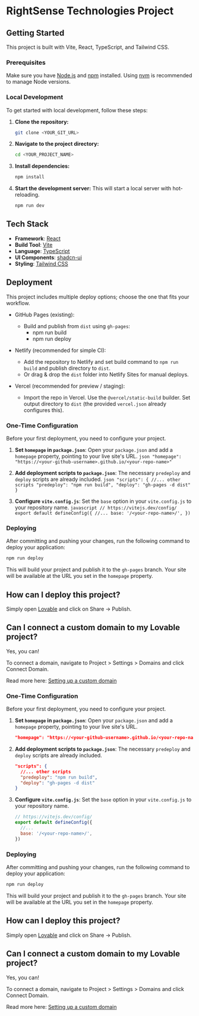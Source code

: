 # RightSense Technologies Project

## Getting Started

This project is built with Vite, React, TypeScript, and Tailwind CSS.

### Prerequisites

Make sure you have [Node.js](https://nodejs.org/) and [npm](https://www.npmjs.com/) installed. Using [nvm](https://github.com/nvm-sh/nvm) is recommended to manage Node versions.

### Local Development

To get started with local development, follow these steps:

1.  **Clone the repository:**
    ```sh
    git clone <YOUR_GIT_URL>
    ```

2.  **Navigate to the project directory:**
    ```sh
    cd <YOUR_PROJECT_NAME>
    ```

3.  **Install dependencies:**
    ```sh
    npm install
    ```

4.  **Start the development server:**
    This will start a local server with hot-reloading.
    ```sh
    npm run dev
    ```

## Tech Stack

-   **Framework**: [React](https://reactjs.org/)
-   **Build Tool**: [Vite](https://vitejs.dev/)
-   **Language**: [TypeScript](https://www.typescriptlang.org/)
-   **UI Components**: [shadcn-ui](https://ui.shadcn.com/)
-   **Styling**: [Tailwind CSS](https://tailwindcss.com/)

## Deployment

This project includes multiple deploy options; choose the one that fits your workflow.

- GitHub Pages (existing):
    - Build and publish from `dist` using `gh-pages`:
        - npm run build
        - npm run deploy

- Netlify (recommended for simple CI):
    - Add the repository to Netlify and set build command to `npm run build` and publish directory to `dist`.
    - Or drag & drop the `dist` folder into Netlify Sites for manual deploys.

- Vercel (recommended for preview / staging):
    - Import the repo in Vercel. Use the `@vercel/static-build` builder. Set output directory to `dist` (the provided `vercel.json` already configures this).

### One-Time Configuration

Before your first deployment, you need to configure your project.

1.  **Set `homepage` in `package.json`**:
        Open your `package.json` and add a `homepage` property, pointing to your live site's URL.
        ```json
        "homepage": "https://<your-github-username>.github.io/<your-repo-name>"
        ```

2.  **Add deployment scripts to `package.json`**:
        The necessary `predeploy` and `deploy` scripts are already included.
        ```json
        "scripts": {
            //... other scripts
            "predeploy": "npm run build",
            "deploy": "gh-pages -d dist"
        }
        ```

3.  **Configure `vite.config.js`**:
        Set the `base` option in your `vite.config.js` to your repository name.
        ```javascript
        // https://vitejs.dev/config/
        export default defineConfig({
            //...
            base: '/<your-repo-name>/',
        })
        ```

### Deploying

After committing and pushing your changes, run the following command to deploy your application:

```sh
npm run deploy
```

This will build your project and publish it to the `gh-pages` branch. Your site will be available at the URL you set in the `homepage` property.

## How can I deploy this project?

Simply open [Lovable](https://lovable.dev/projects/669b6a5b-c5a7-41cc-9630-658c02d5473a) and click on Share -> Publish.

## Can I connect a custom domain to my Lovable project?

Yes, you can!

To connect a domain, navigate to Project > Settings > Domains and click Connect Domain.

Read more here: [Setting up a custom domain](https://docs.lovable.dev/tips-tricks/custom-domain#step-by-step-guide)

### One-Time Configuration

Before your first deployment, you need to configure your project.

1.  **Set `homepage` in `package.json`**:
    Open your `package.json` and add a `homepage` property, pointing to your live site's URL.
    ```json
    "homepage": "https://<your-github-username>.github.io/<your-repo-name>"
    ```

2.  **Add deployment scripts to `package.json`**:
    The necessary `predeploy` and `deploy` scripts are already included.
    ```json
    "scripts": {
      //... other scripts
      "predeploy": "npm run build",
      "deploy": "gh-pages -d dist"
    }
    ```

3.  **Configure `vite.config.js`**:
    Set the `base` option in your `vite.config.js` to your repository name.
    ```javascript
    // https://vitejs.dev/config/
    export default defineConfig({
      //...
      base: '/<your-repo-name>/',
    })
    ```

### Deploying

After committing and pushing your changes, run the following command to deploy your application:

```sh
npm run deploy
```

This will build your project and publish it to the `gh-pages` branch. Your site will be available at the URL you set in the `homepage` property.

## How can I deploy this project?

Simply open [Lovable](https://lovable.dev/projects/669b6a5b-c5a7-41cc-9630-658c02d5473a) and click on Share -> Publish.

## Can I connect a custom domain to my Lovable project?

Yes, you can!

To connect a domain, navigate to Project > Settings > Domains and click Connect Domain.

Read more here: [Setting up a custom domain](https://docs.lovable.dev/tips-tricks/custom-domain#step-by-step-guide)
